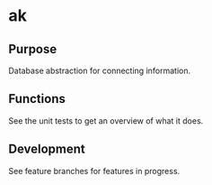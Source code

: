 # ak

## Purpose

Database abstraction for connecting information.

## Functions

See the unit tests to get an overview of what it does.

## Development

See feature branches for features in progress.

